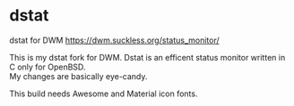 # dstat
dstat for DWM https://dwm.suckless.org/status_monitor/

This is my dstat fork for DWM. Dstat is an efficent status monitor written in C only for OpenBSD. \
My changes are basically eye-candy. 

This build needs Awesome and Material icon fonts.

